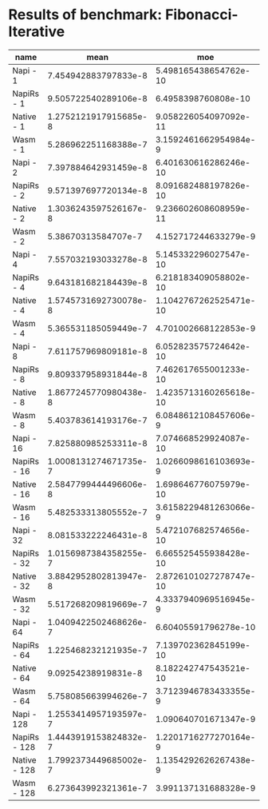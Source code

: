 # Results of benchmark: Fibonacci-Iterative

|name|mean|moe|
|----|----|----|
|Napi - 1|7.454942883797833e-8|5.498165438654762e-10|
|NapiRs - 1|9.505722540289106e-8|6.4958398760808e-10|
|Native - 1|1.2752121917915685e-8|9.058226054097092e-11|
|Wasm - 1|5.286962251168388e-7|3.1592461662954984e-9|
|Napi - 2|7.397884642931459e-8|6.401630616286246e-10|
|NapiRs - 2|9.571397697720134e-8|8.091682488197826e-10|
|Native - 2|1.3036243597526167e-8|9.236602608608959e-11|
|Wasm - 2|5.38670313584707e-7|4.152717244633279e-9|
|Napi - 4|7.557032193033278e-8|5.145332296027547e-10|
|NapiRs - 4|9.643181682184439e-8|6.218183409058802e-10|
|Native - 4|1.5745731692730078e-8|1.1042767262525471e-10|
|Wasm - 4|5.365531185059449e-7|4.701002668122853e-9|
|Napi - 8|7.611757969809181e-8|6.052823575724642e-10|
|NapiRs - 8|9.809337958931844e-8|7.462617655001233e-10|
|Native - 8|1.8677245770980438e-8|1.4235713160265618e-10|
|Wasm - 8|5.403783614193176e-7|6.0848612108457606e-9|
|Napi - 16|7.825880985253311e-8|7.074668529924087e-10|
|NapiRs - 16|1.0008131274671735e-7|1.0266098616103693e-9|
|Native - 16|2.5847799444496606e-8|1.698646776075979e-10|
|Wasm - 16|5.482533313805552e-7|3.6158229481263066e-9|
|Napi - 32|8.081533222246431e-8|5.472107682574656e-10|
|NapiRs - 32|1.0156987384358255e-7|6.665525455938428e-10|
|Native - 32|3.8842952802813947e-8|2.8726101027278747e-10|
|Wasm - 32|5.517268209819669e-7|4.3337940969516945e-9|
|Napi - 64|1.0409422502468626e-7|6.60405591796278e-10|
|NapiRs - 64|1.225468232121935e-7|7.139702362845199e-10|
|Native - 64|9.09254238919831e-8|8.182242747543521e-10|
|Wasm - 64|5.758085663994626e-7|3.7123946783433355e-9|
|Napi - 128|1.2553414957193597e-7|1.090640701671347e-9|
|NapiRs - 128|1.4443919153824832e-7|1.2201716277270164e-9|
|Native - 128|1.7992373449685002e-7|1.1354292626267438e-9|
|Wasm - 128|6.273643992321361e-7|3.991137131688328e-9|
